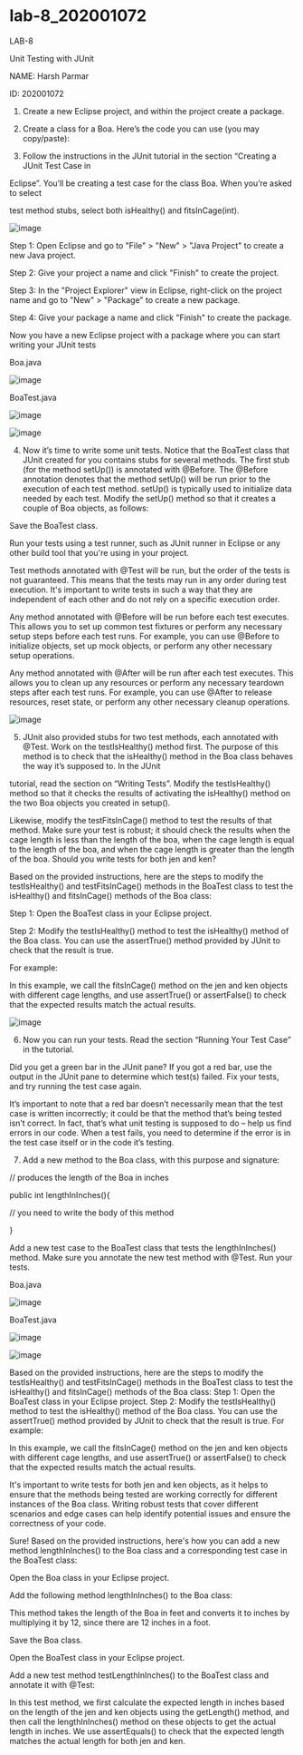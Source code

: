 # lab-8_202001072
LAB-8

Unit Testing with JUnit


NAME: Harsh Parmar

ID: 202001072





1. Create a new Eclipse project, and within the project create a package.

2. Create a class for a Boa. Here’s the code you can use (you may copy/paste):

3. Follow the instructions in the JUnit tutorial in the section “Creating a JUnit Test Case in

Eclipse”. You’ll be creating a test case for the class Boa. When you’re asked to select

test method stubs, select both isHealthy() and fitsInCage(int).


![image](https://user-images.githubusercontent.com/83649477/233039752-80694bc1-77f0-4d5f-a72c-e0daf46871d5.png)





Step 1: Open Eclipse and go to "File" > "New" > "Java Project" to create a new Java project. 


Step 2: Give your project a name and click "Finish" to create the project. 


Step 3: In the "Project Explorer" view in Eclipse, right-click on the project name and go to "New" > "Package" to create a new package. 


Step 4: Give your package a name and click "Finish" to create the package.

Now you have a new Eclipse project with a package where you can start writing your JUnit tests



Boa.java


![image](https://user-images.githubusercontent.com/83649477/233039881-7c2ef93b-6c81-4e6f-bb54-80e6814c5db6.png)



BoaTest.java


![image](https://user-images.githubusercontent.com/83649477/233040051-91743769-1d7d-477d-81dd-68650e139560.png)



![image](https://user-images.githubusercontent.com/83649477/233040180-939dff3a-b1cb-42d0-8400-84231d09ab82.png)











4. Now it’s time to write some unit tests. Notice that the BoaTest class that JUnit created for you contains stubs for several methods. The first stub (for the method setUp()) is annotated with @Before. The @Before annotation denotes that the method setUp() will be run prior to the execution of each test method. setUp() is typically used to initialize data needed by each test. Modify the setUp() method so that it creates a couple of Boa objects, as follows:


Save the BoaTest class.

Run your tests using a test runner, such as JUnit runner in Eclipse or any other build tool that you're using in your project.

Test methods annotated with @Test will be run, but the order of the tests is not guaranteed. This means that the tests may run in any order during test execution. It's important to write tests in such a way that they are independent of each other and do not rely on a specific execution order.

Any method annotated with @Before will be run before each test executes. This allows you to set up common test fixtures or perform any necessary setup steps before each test runs. For example, you can use @Before to initialize objects, set up mock objects, or perform any other necessary setup operations.

Any method annotated with @After will be run after each test executes. This allows you to clean up any resources or perform any necessary teardown steps after each test runs. For example, you can use @After to release resources, reset state, or perform any other necessary cleanup operations.



![image](https://user-images.githubusercontent.com/83649477/233040307-e6f62110-bd21-4d55-8428-ebce957c1714.png)






5. JUnit also provided stubs for two test methods, each annotated with @Test. Work on the testIsHealthy() method first. The purpose of this method is to check that the isHealthy() method in the Boa class behaves the way it’s supposed to. In the JUnit

tutorial, read the section on “Writing Tests”. Modify the testIsHealthy() method so that it checks the results of activating the isHealthy() method on the two Boa objects you created in setup().

Likewise, modify the testFitsInCage() method to test the results of that method. Make sure your test is robust; it should check the results when the cage length is less than the length of the boa, when the cage length is equal to the length of the boa, and when the cage length is greater than the length of the boa. Should you write tests for both jen and ken?



Based on the provided instructions, here are the steps to modify the testIsHealthy() and testFitsInCage() methods in the BoaTest class to test the isHealthy() and fitsInCage() methods of the Boa class: 


Step 1: Open the BoaTest class in your Eclipse project. 

Step 2: Modify the testIsHealthy() method to test the isHealthy() method of the Boa class. You can use the assertTrue() method provided by JUnit to check that the result is true. 


For example:

In this example, we call the fitsInCage() method on the jen and ken objects with different cage lengths, and use assertTrue() or assertFalse() to check that the expected results match the actual results.





![image](https://user-images.githubusercontent.com/83649477/233040412-dfb71fd9-369a-4ba8-9389-df96141d1c6a.png)





6. Now you can run your tests. Read the section “Running Your Test Case” in the tutorial.

Did you get a green bar in the JUnit pane? If you got a red bar, use the output in the JUnit pane to determine which test(s) failed. Fix your tests, and try running the test case again.

It’s important to note that a red bar doesn’t necessarily mean that the test case is written incorrectly; it could be that the method that’s being tested isn’t correct. In fact, that’s what unit testing is supposed to do – help us find errors in our code. When a test fails, you need to determine if the error is in the test case itself or in the code it’s testing.


7. Add a new method to the Boa class, with this purpose and signature:

// produces the length of the Boa in inches

public int lengthInInches(){

// you need to write the body of this method

}

Add a new test case to the BoaTest class that tests the lengthInInches() method. Make sure you annotate the new test method with @Test. Run your tests.








Boa.java 


![image](https://user-images.githubusercontent.com/83649477/233040594-db462c84-950a-493e-a6f3-3e0f8e87f37b.png)





BoaTest.java



![image](https://user-images.githubusercontent.com/83649477/233040653-9dd96d8b-9d14-45c1-bfbd-ce687817284d.png)




![image](https://user-images.githubusercontent.com/83649477/233040756-cfa3c1f2-c82c-47ac-9a43-a1514deb4038.png)



Based on the provided instructions, here are the steps to modify the testIsHealthy() and testFitsInCage() methods in the BoaTest class to test the isHealthy() and fitsInCage() methods of the Boa class: Step 1: Open the BoaTest class in your Eclipse project. Step 2: Modify the testIsHealthy() method to test the isHealthy() method of the Boa class. You can use the assertTrue() method provided by JUnit to check that the result is true. For example:

In this example, we call the fitsInCage() method on the jen and ken objects with different cage lengths, and use assertTrue() or assertFalse() to check that the expected results match the actual results.

It's important to write tests for both jen and ken objects, as it helps to ensure that the methods being tested are working correctly for different instances of the Boa class. Writing robust tests that cover different scenarios and edge cases can help identify potential issues and ensure the correctness of your code.

Sure! Based on the provided instructions, here's how you can add a new method lengthInInches() to the Boa class and a corresponding test case in the BoaTest class:

Open the Boa class in your Eclipse project.

Add the following method lengthInInches() to the Boa class:

This method takes the length of the Boa in feet and converts it to inches by multiplying it by 12, since there are 12 inches in a foot.

Save the Boa class.

Open the BoaTest class in your Eclipse project.

Add a new test method testLengthInInches() to the BoaTest class and annotate it with @Test:

In this test method, we first calculate the expected length in inches based on the length of the jen and ken objects using the getLength() method, and then call the lengthInInches() method on these objects to get the actual length in inches. We use assertEquals() to check that the expected length matches the actual length for both jen and ken.





